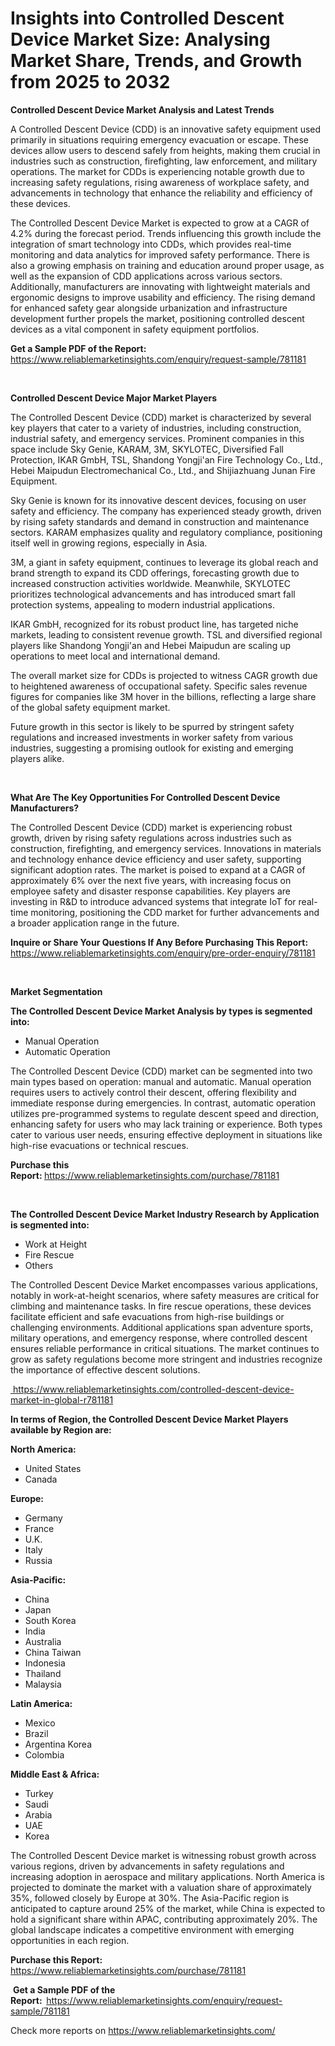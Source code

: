 <p><h1>Insights into Controlled Descent Device Market Size: Analysing Market Share, Trends, and Growth from 2025 to 2032</h1></p><p><strong>Controlled Descent Device Market Analysis and Latest Trends</strong></p>
<p><p>A Controlled Descent Device (CDD) is an innovative safety equipment used primarily in situations requiring emergency evacuation or escape. These devices allow users to descend safely from heights, making them crucial in industries such as construction, firefighting, law enforcement, and military operations. The market for CDDs is experiencing notable growth due to increasing safety regulations, rising awareness of workplace safety, and advancements in technology that enhance the reliability and efficiency of these devices.</p><p>The Controlled Descent Device Market is expected to grow at a CAGR of 4.2% during the forecast period. Trends influencing this growth include the integration of smart technology into CDDs, which provides real-time monitoring and data analytics for improved safety performance. There is also a growing emphasis on training and education around proper usage, as well as the expansion of CDD applications across various sectors. Additionally, manufacturers are innovating with lightweight materials and ergonomic designs to improve usability and efficiency. The rising demand for enhanced safety gear alongside urbanization and infrastructure development further propels the market, positioning controlled descent devices as a vital component in safety equipment portfolios.</p></p>
<p><strong>Get a Sample PDF of the Report:&nbsp;</strong> <a href="https://www.reliablemarketinsights.com/enquiry/request-sample/781181?utm_campaign=2981&utm_medium=2&utm_source=Github&utm_content=ia&utm_term=10042025&utm_id=controlled-descent-device">https://www.reliablemarketinsights.com/enquiry/request-sample/781181</a></p>
<p>&nbsp;</p>
<p><strong>Controlled Descent Device Major Market Players</strong></p>
<p><p>The Controlled Descent Device (CDD) market is characterized by several key players that cater to a variety of industries, including construction, industrial safety, and emergency services. Prominent companies in this space include Sky Genie, KARAM, 3M, SKYLOTEC, Diversified Fall Protection, IKAR GmbH, TSL, Shandong Yongji'an Fire Technology Co., Ltd., Hebei Maipudun Electromechanical Co., Ltd., and Shijiazhuang Junan Fire Equipment.</p><p>Sky Genie is known for its innovative descent devices, focusing on user safety and efficiency. The company has experienced steady growth, driven by rising safety standards and demand in construction and maintenance sectors. KARAM emphasizes quality and regulatory compliance, positioning itself well in growing regions, especially in Asia. </p><p>3M, a giant in safety equipment, continues to leverage its global reach and brand strength to expand its CDD offerings, forecasting growth due to increased construction activities worldwide. Meanwhile, SKYLOTEC prioritizes technological advancements and has introduced smart fall protection systems, appealing to modern industrial applications.</p><p>IKAR GmbH, recognized for its robust product line, has targeted niche markets, leading to consistent revenue growth. TSL and diversified regional players like Shandong Yongji'an and Hebei Maipudun are scaling up operations to meet local and international demand.</p><p>The overall market size for CDDs is projected to witness CAGR growth due to heightened awareness of occupational safety. Specific sales revenue figures for companies like 3M hover in the billions, reflecting a large share of the global safety equipment market.</p><p>Future growth in this sector is likely to be spurred by stringent safety regulations and increased investments in worker safety from various industries, suggesting a promising outlook for existing and emerging players alike.</p></p>
<p>&nbsp;</p>
<p><strong>What Are The Key Opportunities For Controlled Descent Device Manufacturers?</strong></p>
<p><p>The Controlled Descent Device (CDD) market is experiencing robust growth, driven by rising safety regulations across industries such as construction, firefighting, and emergency services. Innovations in materials and technology enhance device efficiency and user safety, supporting significant adoption rates. The market is poised to expand at a CAGR of approximately 6% over the next five years, with increasing focus on employee safety and disaster response capabilities. Key players are investing in R&D to introduce advanced systems that integrate IoT for real-time monitoring, positioning the CDD market for further advancements and a broader application range in the future.</p></p>
<p><strong>Inquire or Share Your Questions If Any Before Purchasing This Report:</strong> <a href="https://www.reliablemarketinsights.com/enquiry/pre-order-enquiry/781181?utm_campaign=2981&utm_medium=2&utm_source=Github&utm_content=ia&utm_term=10042025&utm_id=controlled-descent-device">https://www.reliablemarketinsights.com/enquiry/pre-order-enquiry/781181</a></p>
<p>&nbsp;</p>
<p><strong>Market Segmentation</strong></p>
<p><strong>The Controlled Descent Device Market Analysis by types is segmented into:</strong></p>
<p><ul><li>Manual Operation</li><li>Automatic Operation</li></ul></p>
<p><p>The Controlled Descent Device (CDD) market can be segmented into two main types based on operation: manual and automatic. Manual operation requires users to actively control their descent, offering flexibility and immediate response during emergencies. In contrast, automatic operation utilizes pre-programmed systems to regulate descent speed and direction, enhancing safety for users who may lack training or experience. Both types cater to various user needs, ensuring effective deployment in situations like high-rise evacuations or technical rescues.</p></p>
<p><strong>Purchase this Report:&nbsp;</strong><a href="https://www.reliablemarketinsights.com/purchase/781181?utm_campaign=2981&utm_medium=2&utm_source=Github&utm_content=ia&utm_term=10042025&utm_id=controlled-descent-device">https://www.reliablemarketinsights.com/purchase/781181</a></p>
<p>&nbsp;</p>
<p><strong>The Controlled Descent Device Market Industry Research by Application is segmented into:</strong></p>
<p><ul><li>Work at Height</li><li>Fire Rescue</li><li>Others</li></ul></p>
<p><p>The Controlled Descent Device Market encompasses various applications, notably in work-at-height scenarios, where safety measures are critical for climbing and maintenance tasks. In fire rescue operations, these devices facilitate efficient and safe evacuations from high-rise buildings or challenging environments. Additional applications span adventure sports, military operations, and emergency response, where controlled descent ensures reliable performance in critical situations. The market continues to grow as safety regulations become more stringent and industries recognize the importance of effective descent solutions.</p></p>
<p><a href="https://www.reliablemarketinsights.com/controlled-descent-device-market-in-global-r781181?utm_campaign=2981&utm_medium=2&utm_source=Github&utm_content=ia&utm_term=10042025&utm_id=controlled-descent-device">&nbsp;https://www.reliablemarketinsights.com/controlled-descent-device-market-in-global-r781181</a></p>
<p><strong>In terms of Region, the Controlled Descent Device Market Players available by Region are:</strong></p>
<p>
    <p> <strong> North America: </strong>
        <ul>
            <li>United States</li>
            <li>Canada</li>
        </ul>
        </p> 
    <p> <strong> Europe: </strong>
        <ul>
            <li>Germany</li>
            <li>France</li>
            <li>U.K.</li>
            <li>Italy</li>
            <li>Russia</li>
        </ul>
        </p> 
    <p> <strong> Asia-Pacific: </strong>
        <ul>
            <li>China</li>
            <li>Japan</li>
            <li>South Korea</li>
            <li>India</li>
            <li>Australia</li>
            <li>China Taiwan</li>
            <li>Indonesia</li>
            <li>Thailand</li>
            <li>Malaysia</li>
        </ul>
        </p> 
    <p> <strong> Latin America: </strong>
        <ul>
            <li>Mexico</li>
            <li>Brazil</li>
            <li>Argentina Korea</li>
            <li>Colombia</li>
        </ul>
        </p> 
    <p> <strong> Middle East & Africa: </strong>
        <ul>
            <li>Turkey</li>
            <li>Saudi</li>
            <li>Arabia</li>
            <li>UAE</li>
            <li>Korea</li>
        </ul>
    </p>
    </p>
<p><p>The Controlled Descent Device market is witnessing robust growth across various regions, driven by advancements in safety regulations and increasing adoption in aerospace and military applications. North America is projected to dominate the market with a valuation share of approximately 35%, followed closely by Europe at 30%. The Asia-Pacific region is anticipated to capture around 25% of the market, while China is expected to hold a significant share within APAC, contributing approximately 20%. The global landscape indicates a competitive environment with emerging opportunities in each region.</p></p>
<p><strong>Purchase this Report: </strong><a href="https://www.reliablemarketinsights.com/purchase/781181?utm_campaign=2981&utm_medium=2&utm_source=Github&utm_content=ia&utm_term=10042025&utm_id=controlled-descent-device">https://www.reliablemarketinsights.com/purchase/781181</a></p>
<p>&nbsp;<strong>Get a Sample PDF of the Report:&nbsp;&nbsp;</strong><a href="https://www.reliablemarketinsights.com/enquiry/request-sample/781181?utm_campaign=2981&utm_medium=2&utm_source=Github&utm_content=ia&utm_term=10042025&utm_id=controlled-descent-device">https://www.reliablemarketinsights.com/enquiry/request-sample/781181</a></p>
<p><strong></strong></p>
<p>Check more reports on <a href="https://www.reliablemarketinsights.com/?utm_campaign=2981&utm_medium=2&utm_source=Github&utm_content=ia&utm_term=10042025&utm_id=controlled-descent-device">https://www.reliablemarketinsights.com/</a></p>